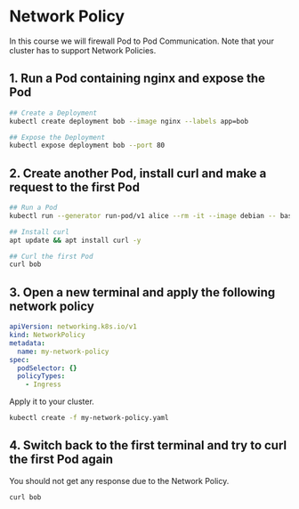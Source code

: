 # Network Policy

In this course we will firewall Pod to Pod Communication. Note that your cluster has to support Network Policies.

## 1. Run a Pod containing nginx and expose the Pod

```bash
## Create a Deployment
kubectl create deployment bob --image nginx --labels app=bob

## Expose the Deployment
kubectl expose deployment bob --port 80
```

## 2. Create another Pod, install curl and make a request to the first Pod

```bash
## Run a Pod
kubectl run --generator run-pod/v1 alice --rm -it --image debian -- bash

## Install curl
apt update && apt install curl -y

## Curl the first Pod
curl bob
```

## 3. Open a new terminal and apply the following network policy

```yaml
apiVersion: networking.k8s.io/v1
kind: NetworkPolicy
metadata:
  name: my-network-policy
spec:
  podSelector: {}
  policyTypes:
    - Ingress
```

Apply it to your cluster.

```bash
kubectl create -f my-network-policy.yaml
```

## 4. Switch back to the first terminal and try to curl the first Pod again

You should not get any response due to the Network Policy.

```bash
curl bob
```
